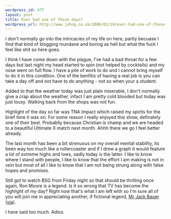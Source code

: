 ```yaml
--- 
wordpress_id: 477
layout: post
title: Ever had one of those days?
wordpress_url: http://www.johng.co.uk/2006/02/19/ever-had-one-of-those-days/
---
```

I don't normally go into the intricacies of my life on here, partly becuase I find that kind of blogging mundane and boring as hell but what the fuck I feel like shit so here goes.

I think I have come down with the plague, I've had a bad throat for a few days but last night my head started to spin (not helped by cocktails) and my nose went on full flow. I have a pile of work to do and I cannot bring myself to do it in this condition. One of the benfitis of having a real job is you can take a day off and not have to do anything - not so when your a student.

Added to that the weather today was just plain miserable, I don't normally give a crap about the weather, infact I am pretty cold blooded but today was just lousy. Walking back from the shops was not fun.

Highlight of the day so far was TNA Impact which raised my spirits for the brief time it was on. For some reason I really enjoyed this show, definately one of their best. Probablly because Christian is champ and we are headed to a beautiful Ultimate X match next month. Ahhh there we go I feel better already.

The last month has been a bit strenuous on my overall mental stability, its been way too much like a rollercoaster and if I drew a graph it would feature a lot of extreme highs and lows, sadly today is the latter. I like to know where I stand with people, I like to know that the effort I am making is not in vein but most of all I like to know that I am not being strung along with false hopes and promises.

Still got to watch BSG from Friday night so that should be thrilling once again, Ron Moore is a legend. Is it so wrong that TV has become the highlight of my day? Right now that's what I am left with so I'm sure all of you will join me in appreciating another, if fictional legend, <a href="http://tk.files.storage.msn.com/x1pc_jqddVOWRkVs5s5zK-6p_ZcNfh76LwymTxibkccZ7iLS-HGCn5Nem-oyeK-cWN033eAMiM-60S2XiI2tg-zEtG1BKpOz7JCdq8HWr32TGAfW--L8TgYy9-AiaBks0Slv7pi6G3RgC8">Mr Jack Bauer</a> (<a href="http://spaces.msn.com/naomipomi/blog/cns!1BDBB293F3A1B4B8!1739.entry">via</a>).

I have said too much. Adios.
